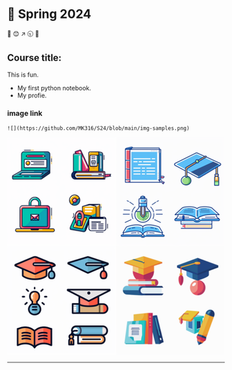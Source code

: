 # 🌿 Spring 2024
💙 😊 ↗️ 🕤 🔑 
## Course title: 

This is fun.

+ My first python notebook.
+ My profie.

### image link
```
![](https://github.com/MK316/S24/blob/main/img-samples.png)
```

![](https://github.com/MK316/S24/blob/main/img-samples.png)


---

